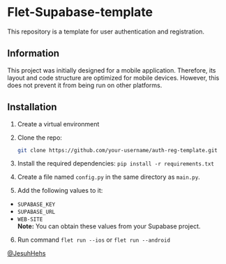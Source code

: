 # Flet-Supabase-template
This repository is a template for user authentication and registration.

## Information

This project was initially designed for a mobile application. Therefore, its layout and code structure are optimized for mobile devices. However, this does not prevent it from being run on other platforms.

## Installation

1. Create a virtual environment

2. Clone the repo:
   ```sh
   git clone https://github.com/your-username/auth-reg-template.git

3. Install the required dependencies: ```pip install -r requirements.txt```

4. Create a file named ```config.py``` in the same directory as ```main.py```.

5. Add the following values to it:
  * ```SUPABASE_KEY```
  * ```SUPABASE_URL```
  * ```WEB-SITE```  
  **Note:** You can obtain these values from your Supabase project.
 
6. Run command ```flet run --ios``` or ```flet run --android```

[@JesuhHehs](https://t.me/JesuhHehs)













